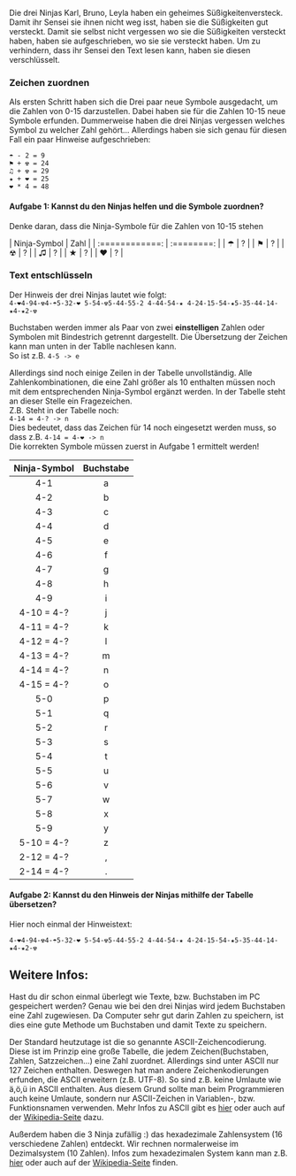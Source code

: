 Die drei Ninjas Karl, Bruno, Leyla haben ein geheimes Süßigkeitenversteck.
Damit ihr Sensei sie ihnen nicht weg isst, haben sie die Süßigkeiten gut versteckt.
Damit sie selbst nicht vergessen wo sie die Süßigkeiten versteckt haben,
haben sie aufgeschrieben,
wo sie sie versteckt haben. Um zu verhindern, dass ihr Sensei den Text lesen kann, haben sie diesen verschlüsselt.

### Zeichen zuordnen
Als ersten Schritt haben sich die Drei paar neue Symbole ausgedacht,
um die Zahlen von 0-15 darzustellen. Dabei haben sie für die Zahlen 10-15 neue Symbole erfunden.
Dummerweise haben die drei Ninjas vergessen welches Symbol zu welcher Zahl gehört...
Allerdings haben sie sich genau für diesen Fall ein paar Hinweise aufgeschrieben:

`☂ - 2 = 9`  
`⚑ + ☢ = 24`  
`♫ + ☢ = 29`  
`★ + ❤ = 25`  
`❤ * 4 = 48`  

#### Aufgabe 1: Kannst du den Ninjas helfen und die Symbole zuordnen?
Denke daran, dass die Ninja-Symbole für die Zahlen von 10-15 stehen

 | Ninja-Symbol |  Zahl    |
 | :============: | :========: |
 | ☂            | ?        |
 | ⚑            | ?        |
 | ☢            | ?        |
 | ♫            | ?        |
 | ★            | ?        |
 | ❤            | ?        |


### Text entschlüsseln

Der Hinweis der drei Ninjas lautet wie folgt:  
`4-❤4-94-☢4-☂5-32-❤ 5-54-☢5-44-55-2 4-44-54-★ 4-24-15-54-★5-35-44-14-★4-★2-☢`

Buchstaben werden immer als Paar von zwei **einstelligen** Zahlen oder Symbolen mit Bindestrich getrennt dargestellt. Die Übersetzung der Zeichen kann man unten in der Tablle nachlesen kann.  
So ist z.B. `4-5 -> e` 

Allerdings sind noch einige Zeilen in der Tabelle unvollständig. Alle Zahlenkombinationen, die eine Zahl größer als 10 enthalten müssen noch mit dem entsprechenden Ninja-Symbol ergänzt werden. In der Tabelle steht an dieser Stelle ein Fragezeichen.  
Z.B. Steht in der Tabelle noch:  
`4-14 = 4-? -> n`  
Dies bedeutet, dass das Zeichen für 14 noch eingesetzt werden muss, so dass z.B. `4-14 = 4-❤ -> n`  
Die korrekten Symbole müssen zuerst in Aufgabe 1 ermittelt werden!

|  Ninja-Symbol	 | Buchstabe     |
|  :-----------: | :-----------: |
|  4-1			 | a             |
|  4-2		     | b             |
|  4-3			 | c             |
|  4-4			 | d             |
|  4-5		     | e             |
|  4-6			 | f             |
|  4-7			 | g             |
|  4-8			 | h             |
|  4-9			 | i             |
|  4-10 = 4-?	 | j             |
|  4-11 = 4-?	 | k             |
|  4-12 = 4-?	 | l             |
|  4-13 = 4-?	 | m             |
|  4-14 = 4-?	 | n             |
|  4-15 = 4-?	 | o             |
|  5-0			 | p             |
|  5-1			 | q             |
|  5-2			 | r             |
|  5-3			 | s             |
|  5-4			 | t             |
|  5-5			 | u             |
|  5-6			 | v             |
|  5-7			 | w             |
|  5-8			 | x             |
|  5-9			 | y             |
|  5-10 = 4-?	 | z             |
|  2-12 = 4-?	 | ,             |
|  2-14 = 4-?	 | .             |


#### Aufgabe 2: Kannst du den Hinweis der Ninjas mithilfe der Tabelle übersetzen?
Hier noch einmal der Hinweistext:
  
`4-❤4-94-☢4-☂5-32-❤ 5-54-☢5-44-55-2 4-44-54-★ 4-24-15-54-★5-35-44-14-★4-★2-☢`

## Weitere Infos:
Hast du dir schon einmal überlegt wie Texte, bzw. Buchstaben im PC gespeichert werden?
Genau wie bei den drei Ninjas wird jedem Buchstaben eine Zahl zugewiesen. Da Computer sehr gut darin Zahlen zu speichern, 
ist dies eine gute Methode um Buchstaben und damit Texte zu speichern.  

Der Standard heutzutage ist die so genannte ASCII-Zeichencodierung. Diese ist im Prinzip eine große Tabelle,
die jedem Zeichen(Buchstaben, Zahlen, Satzzeichen...) eine Zahl zuordnet. Allerdings sind unter ASCII nur 127 Zeichen enthalten.
Deswegen hat man andere Zeichenkodierungen erfunden, die ASCII erweitern (z.B. UTF-8). So sind z.B. keine Umlaute
wie ä,ö,ü in ASCII enthalten. Aus diesem Grund sollte man beim Programmieren auch keine Umlaute, sondern nur ASCII-Zeichen
in Variablen-, bzw. Funktionsnamen verwenden.
Mehr Infos zu ASCII gibt es [hier](http://www.blinde-kuh.de/internet/ascii.htm) 
oder auch auf der [Wikipedia-Seite](https://de.wikipedia.org/wiki/American_Standard_Code_for_Information_Interchange) dazu.  

Außerdem haben die 3 Ninja zufällig :) das hexadezimale Zahlensystem (16 verschiedene Zahlen) entdeckt. Wir rechnen normalerweise im Dezimalsystem (10 Zahlen). 
Infos zum hexadezimalen System kann man z.B. [hier](http://ancient.stut.de/deutsch/hexadezimalsystem.html) oder auch auf der [Wikipedia-Seite](https://de.wikipedia.org/wiki/Hexadezimalsystem) finden.
